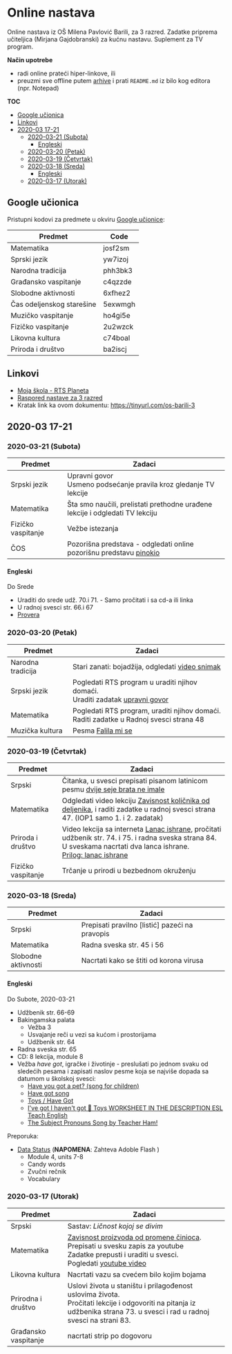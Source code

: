 <!-- omit in toc -->
# Online nastava 

Online nastava iz OŠ Milena Pavlović Barili, za 3 razred. Zadatke priprema učiteljica (Mirjana Gajdobranski) za kućnu nastavu. Suplement za TV program.

**Način upotrebe**

- radi online prateći hiper-linkove, ili
- preuzmi sve offline putem [arhive](https://github.com/majkinetor/online-nastava/archive/master.zip) i prati `README.md` iz bilo kog editora (npr. Notepad)

**TOC**

- [Google učionica](#google-u%c4%8dionica)
- [Linkovi](#linkovi)
- [2020-03 17-21](#2020-03-17-21)
  - [2020-03-21 (Subota)](#2020-03-21-subota)
    - [Engleski](#engleski)
  - [2020-03-20 (Petak)](#2020-03-20-petak)
  - [2020-03-19 (Četvrtak)](#2020-03-19-%c4%8cetvrtak)
  - [2020-03-18 (Sreda)](#2020-03-18-sreda)
    - [Engleski](#engleski-1)
  - [2020-03-17 (Utorak)](#2020-03-17-utorak)

## Google učionica

Pristupni kodovi za predmete u okviru [Google učionice](https://classroom.google.com):

|          Predmet          |  Code   |
| ------------------------- | ------- |
| Matematika                | josf2sm |
| Sprski jezik              | yw7izoj |
| Narodna tradicija         | phh3bk3 |
| Građansko vaspitanje      | c4qzzde |
| Slobodne aktivnosti       | 6xfhez2 |
| Čas odeljenskog starešine | 5exwmgh |
| Muzičko vaspitanje        | ho4gi5e |
| Fizičko vaspitanje        | 2u2wzck |
| Likovna kultura           | c74boal |
| Priroda i društvo         | ba2iscj |



## Linkovi

- [Moja škola - RTS Planeta](https://rtsplaneta.rs/video/list/category/524/3-razred)
- [Raspored nastave za 3 razred](https://www.rasporednastave.gov.rs/iii-razred.php)
- Kratak link ka ovom dokumentu: https://tinyurl.com/os-barili-3


## 2020-03 17-21

### 2020-03-21 (Subota)

|      Predmet       |                                           Zadaci                                            |
| ------------------ | ------------------------------------------------------------------------------------------- |
| Srpski jezik       | Upravni govor<br>Usmeno podsećanje pravila kroz gledanje TV lekcije                         |
| Matematika         | Šta smo naučili, prelistati prethodne urađene lekcije i odgledati TV lekciju                |
| Fizičko vaspitanje | Vežbe istezanja                                                                             |
| ČOS                | Pozorišna predstava - odgledati online pozorišnu predstavu [pinokio](https://www.youtube.com/watch?v=L26fGVHC4Ws&feature=emb_title) |

#### Engleski

Do Srede

- Uraditi do srede udž. 70.i 71. - Samo pročitati i sa cd-a ili linka
- U radnoj svesci str. 66.i 67
- [Provera](a/eng/1)

### 2020-03-20 (Petak)

|      Predmet      |                                          Zadaci                                           |
| ----------------- | ----------------------------------------------------------------------------------------- |
| Narodna tradicija | Stari zanati: bojadžija, odgledati [video snimak]                                         |
| Srpski jezik      | Pogledati RTS program u uraditi njihov domaći.<br>Uraditi zadatak [upravni govor]         |
| Matematika        | Pogledati RTS program, uraditi njihov domaći.<br>Raditi zadatke u Radnoj svesci strana 48 |
| Muzička kultura   | Pesma [Falila mi se]                                                                      |


[video snimak]: https://www.youtube.com/watch?time_continue=2&v=X7glIjxX2Gs&feature=emb_title
[upravni govor]: a/srp/upravni-govor.md 
[Falila mi se]: https://www.youtube.com/watch?v=3ty1AgjQxkw

### 2020-03-19 (Četvrtak)


|      Predmet       |                                                                                    Zadaci                                                                                    |
| ------------------ | ---------------------------------------------------------------------------------------------------------------------------------------------------------------------------- |
| Srpski             | Čitanka, u svesci prepisati  pisanom latinicom pesmu [dvije seje brata ne imale]                                                                                             |
| Matematika         | Odgledati video lekciju [Zavisnost količnika od deljenika], i raditi zadatke u radnoj svesci strana 47. (IOP1 samo 1. i 2. zadatak)                                          |
| Priroda i društvo  | Video lekcija sa interneta [Lanac ishrane], pročitati udžbenik str. 74. i 75. i radna sveska strana 84.<br>U sveskama nacrtati dva lanca ishrane.<br>[Prilog: lanac ishrane] |
| Fizičko vaspitanje | Trčanje u prirodi u bezbednom okruženju                                                                                                                                      |

[dvije seje brata ne imale]:        https://raw.githubusercontent.com/majkinetor/online-nastava/master/a/srp/dvije-seje.jpg 
[Prilog: lanac ishrane]:            https://raw.githubusercontent.com/majkinetor/online-nastava/master/a/pid/lanac-ishrane.jpg
[Lanac ishrane]:                    https://www.youtube.com/watch?v=zeU3NbSRLtE&feature=youtu.be
[Zavisnost količnika od deljenika]: https://www.youtube.com/watch?v=MN_255T_fMc

### 2020-03-18 (Sreda)

|       Predmet       |                     Zadaci                     |
| ------------------- | ---------------------------------------------- |
| Srpski              | Prepisati pravilno [listić] pazeći na pravopis |
| Matematika          | Radna sveska str. 45 i 56                      |
| Slobodne aktivnosti | Nacrtati kako se štiti od korona virusa        |

[listć]: https://raw.githubusercontent.com/majkinetor/online-nastava/master/a/srp/jadransko_more.jpg

#### Engleski

Do Subote, 2020-03-21

- Udžbenik str. 66-69 
- Bakingamska palata 
    - Vežba 3
    - Usvajanje reči u vezi sa kućom i prostorijama 
    - Udžbenik str. 64
- Radna sveska str. 65
- CD: 8 lekcija, module 8
- Vežba *have got*, igračke i životinje - preslušati po jednom svaku od sledećih pesama i zapisati naslov pesme koja se najviše dopada sa datumom u školskoj svesci:
    - [Have you got a pet? (song for children)](https://www.youtube.com/watch?v=6qh_qTOgkhY&feature=youtu.be)
    - [Have got song](https://www.youtube.com/watch?v=zxl7RXsnDA4&feature=youtu.be)
    - [Toys / Have Got](https://www.youtube.com/watch?v=qAFZU1qliJI&feature=youtu.be)
    - [I've got I haven't got 🙂 Toys WORKSHEET IN THE DESCRIPTION ESL Teach English](https://www.youtube.com/watch?v=ibTiIaI6KsE&feature=youtu.be)
    - [The Subject Pronouns Song by Teacher Ham!](https://www.youtube.com/watch?v=9BmvvC9qe2s&feature=youtu.be)

Preporuka:

- [Data Status](https://www.mmpublications.com/Serbia/) (**NAPOMENA**: Zahteva Adoble Flash )
    - Module 4, units 7-8  
    - Candy words
    - Zvučni rečnik
    - Vocabulary

### 2020-03-17 (Utorak)

|       Predmet        |                                                                                   Zadaci                                                                                    |
| -------------------- | --------------------------------------------------------------------------------------------------------------------------------------------------------------------------- |
| Srpski               | Sastav: *Ličnost kojoj se divim*                                                                                                                                            |
| Matematika           | [Zavisnost proizvoda od promene činioca](a/mat/zavisnost-proizvoda-od-cinilaca.jpg).<br>Prepisati u svesku zapis za youtube<br> Zadatke prepusti i uraditi u svesci. <br> Pogledati [youtube video](https://www.youtube.com/watch?v=94lh6Le_Dmc&feature=youtu.be)                                                   |
| Likovna kultura      | Nacrtati vazu sa cvećem bilo kojim bojama                                                                                                                                   |
| Prirodna i društvo   | Uslovi života u staništu i prilagođenost uslovima života.<br>Pročitati lekcije i odgovoriti na pitanja iz udžbenika strana 73. u svesci i rad u radnoj svesci na strani 83. |
| Građansko vaspitanje | nacrtati strip po dogovoru                                                                                                                                                  |
